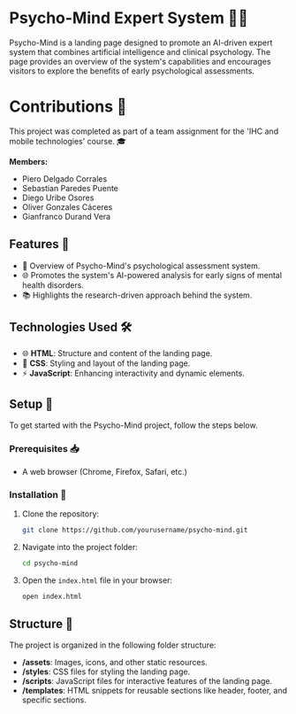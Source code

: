 # Psycho-Mind Expert System 🧠🤖

Psycho-Mind is a landing page designed to promote an AI-driven expert system that combines artificial intelligence and clinical psychology. The page provides an overview of the system's capabilities and encourages visitors to explore the benefits of early psychological assessments.

# Contributions 🤝

This project was completed as part of a team assignment for the 'IHC and mobile technologies' course. 🎓

**Members:**
- Piero Delgado Corrales
- Sebastian Paredes Puente
- Diego Uribe Osores
- Oliver Gonzales Cáceres
- Gianfranco Durand Vera

## Features 🌟

- 📝 Overview of Psycho-Mind's psychological assessment system.
- 🌐 Promotes the system's AI-powered analysis for early signs of mental health disorders.
- 📚 Highlights the research-driven approach behind the system.

## Technologies Used 🛠️

- 🌐 **HTML**: Structure and content of the landing page.
- 🎨 **CSS**: Styling and layout of the landing page.
- ⚡ **JavaScript**: Enhancing interactivity and dynamic elements.

## Setup 🚀

To get started with the Psycho-Mind project, follow the steps below.

### Prerequisites 📥

- A web browser (Chrome, Firefox, Safari, etc.)

### Installation 🔧

1. Clone the repository:
    ```bash
    git clone https://github.com/yourusername/psycho-mind.git
    ```
2. Navigate into the project folder:
    ```bash
    cd psycho-mind
    ```
3. Open the `index.html` file in your browser:
    ```bash
    open index.html
    ```

## Structure 📂

The project is organized in the following folder structure:
- **/assets**: Images, icons, and other static resources.
- **/styles**: CSS files for styling the landing page.
- **/scripts**: JavaScript files for interactive features of the landing page.
- **/templates**: HTML snippets for reusable sections like header, footer, and specific sections.